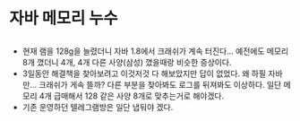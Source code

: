 # 자바 메모리 누수

## 
- 현재 램을 128g을 늘렸더니 자바 1.8에서 크래쉬가 계속 터진다... 예전에도 메모리 8개 꼈더니 4개, 4개 다른 사양(삼성) 꼈을때랑 비슷한 증상이다.
- 3일동안 해결책을 찾아보려고 이것저것 다 해보았지만 답이 없었다. 왜 하필 자바만... 크래쉬가 게속 뜰까? 다른 부분을 찾아봐도 로그를 뒤져봐도 이상하다. 일단 메모리 4개 급매해서 128 같은 사양 8개로 맞추는거로 해야겠다.
- 기존 운영하던 텔레그램방은 일단 냅둬야 겠다.